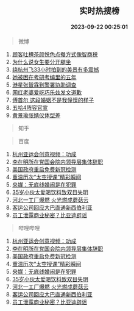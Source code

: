 <div align="center"><h2>实时热搜榜</h2><h4>2023-09-22 00:25:01</h4></div>

> 微博  

1. [顾客吐槽茶颜悦色点餐方式像智商税](https://s.weibo.com/weibo?q=%23%E9%A1%BE%E5%AE%A2%E5%90%90%E6%A7%BD%E8%8C%B6%E9%A2%9C%E6%82%A6%E8%89%B2%E7%82%B9%E9%A4%90%E6%96%B9%E5%BC%8F%E5%83%8F%E6%99%BA%E5%95%86%E7%A8%8E%23&t=31&band_rank=1&Refer=top)<br />
2. [为什么说女生要分开腿坐](https://s.weibo.com/weibo?q=%E4%B8%BA%E4%BB%80%E4%B9%88%E8%AF%B4%E5%A5%B3%E7%94%9F%E8%A6%81%E5%88%86%E5%BC%80%E8%85%BF%E5%9D%90&t=31&band_rank=2&Refer=top)<br />
3. [绕杭州飞33小时拍到的美景有多震撼](https://s.weibo.com/weibo?q=%23%E7%BB%95%E6%9D%AD%E5%B7%9E%E9%A3%9E33%E5%B0%8F%E6%97%B6%E6%8B%8D%E5%88%B0%E7%9A%84%E7%BE%8E%E6%99%AF%E6%9C%89%E5%A4%9A%E9%9C%87%E6%92%BC%23&t=31&band_rank=3&Refer=top)<br />
4. [她被困在考研考编里的五年](https://s.weibo.com/weibo?q=%23%E5%A5%B9%E8%A2%AB%E5%9B%B0%E5%9C%A8%E8%80%83%E7%A0%94%E8%80%83%E7%BC%96%E9%87%8C%E7%9A%84%E4%BA%94%E5%B9%B4%23&t=31&band_rank=4&Refer=top)<br />
5. [港星张智霖到警署协助调查](https://s.weibo.com/weibo?q=%23%E6%B8%AF%E6%98%9F%E5%BC%A0%E6%99%BA%E9%9C%96%E5%88%B0%E8%AD%A6%E7%BD%B2%E5%8D%8F%E5%8A%A9%E8%B0%83%E6%9F%A5%23&t=31&band_rank=5&Refer=top)<br />
6. [网红老婆爱吃巧乐兹发文道歉](https://s.weibo.com/weibo?q=%23%E7%BD%91%E7%BA%A2%E8%80%81%E5%A9%86%E7%88%B1%E5%90%83%E5%B7%A7%E4%B9%90%E5%85%B9%E5%8F%91%E6%96%87%E9%81%93%E6%AD%89%23&t=31&band_rank=6&Refer=top)<br />
7. [傅首尔 这段婚姻不是我憧憬的样子](https://s.weibo.com/weibo?q=%E5%82%85%E9%A6%96%E5%B0%94%20%E8%BF%99%E6%AE%B5%E5%A9%9A%E5%A7%BB%E4%B8%8D%E6%98%AF%E6%88%91%E6%86%A7%E6%86%AC%E7%9A%84%E6%A0%B7%E5%AD%90&t=31&band_rank=7&Refer=top)<br />
8. [五哈4阵容官宣](https://s.weibo.com/weibo?q=%23%E4%BA%94%E5%93%884%E9%98%B5%E5%AE%B9%E5%AE%98%E5%AE%A3%23&t=31&band_rank=8&Refer=top)<br />
9. [黄景瑜张婧仪体型差](https://s.weibo.com/weibo?q=%E9%BB%84%E6%99%AF%E7%91%9C%E5%BC%A0%E5%A9%A7%E4%BB%AA%E4%BD%93%E5%9E%8B%E5%B7%AE&t=31&band_rank=9&Refer=top)<br />

> 知乎  


> 百度  

1. [杭州亚运会创意视频：功成](https://www.baidu.com/s?wd=%E6%9D%AD%E5%B7%9E%E4%BA%9A%E8%BF%90%E4%BC%9A%E5%88%9B%E6%84%8F%E8%A7%86%E9%A2%91%EF%BC%9A%E5%8A%9F%E6%88%90&sa=fyb_news&rsv_dl=fyb_news)<br />
2. [李在明所在党国会院内领导层集体辞职](https://www.baidu.com/s?wd=%E6%9D%8E%E5%9C%A8%E6%98%8E%E6%89%80%E5%9C%A8%E5%85%9A%E5%9B%BD%E4%BC%9A%E9%99%A2%E5%86%85%E9%A2%86%E5%AF%BC%E5%B1%82%E9%9B%86%E4%BD%93%E8%BE%9E%E8%81%8C&sa=fyb_news&rsv_dl=fyb_news)<br />
3. [美国政府重启免费新冠检测](https://www.baidu.com/s?wd=%E7%BE%8E%E5%9B%BD%E6%94%BF%E5%BA%9C%E9%87%8D%E5%90%AF%E5%85%8D%E8%B4%B9%E6%96%B0%E5%86%A0%E6%A3%80%E6%B5%8B&sa=fyb_news&rsv_dl=fyb_news)<br />
4. [重温历次“太空授课”精彩瞬间](https://www.baidu.com/s?wd=%E9%87%8D%E6%B8%A9%E5%8E%86%E6%AC%A1%E2%80%9C%E5%A4%AA%E7%A9%BA%E6%8E%88%E8%AF%BE%E2%80%9D%E7%B2%BE%E5%BD%A9%E7%9E%AC%E9%97%B4&sa=fyb_news&rsv_dl=fyb_news)<br />
5. [央媒：无底线婚闹是在犯罪](https://www.baidu.com/s?wd=%E5%A4%AE%E5%AA%92%EF%BC%9A%E6%97%A0%E5%BA%95%E7%BA%BF%E5%A9%9A%E9%97%B9%E6%98%AF%E5%9C%A8%E7%8A%AF%E7%BD%AA&sa=fyb_news&rsv_dl=fyb_news)<br />
6. [35岁小伙太爱喝饮料致双目失明](https://www.baidu.com/s?wd=35%E5%B2%81%E5%B0%8F%E4%BC%99%E5%A4%AA%E7%88%B1%E5%96%9D%E9%A5%AE%E6%96%99%E8%87%B4%E5%8F%8C%E7%9B%AE%E5%A4%B1%E6%98%8E&sa=fyb_news&rsv_dl=fyb_news)<br />
7. [河北一工厂爆燃 火光燃成蘑菇云](https://www.baidu.com/s?wd=%E6%B2%B3%E5%8C%97%E4%B8%80%E5%B7%A5%E5%8E%82%E7%88%86%E7%87%83+%E7%81%AB%E5%85%89%E7%87%83%E6%88%90%E8%98%91%E8%8F%87%E4%BA%91&sa=fyb_news&rsv_dl=fyb_news)<br />
8. [客运公司回应大巴直通新西伯利亚](https://www.baidu.com/s?wd=%E5%AE%A2%E8%BF%90%E5%85%AC%E5%8F%B8%E5%9B%9E%E5%BA%94%E5%A4%A7%E5%B7%B4%E7%9B%B4%E9%80%9A%E6%96%B0%E8%A5%BF%E4%BC%AF%E5%88%A9%E4%BA%9A&sa=fyb_news&rsv_dl=fyb_news)<br />
9. [员工泄露商业秘密？比亚迪辟谣](https://www.baidu.com/s?wd=%E5%91%98%E5%B7%A5%E6%B3%84%E9%9C%B2%E5%95%86%E4%B8%9A%E7%A7%98%E5%AF%86%EF%BC%9F%E6%AF%94%E4%BA%9A%E8%BF%AA%E8%BE%9F%E8%B0%A3&sa=fyb_news&rsv_dl=fyb_news)<br />

> 哔哩哔哩  

1. [杭州亚运会创意视频：功成](https://www.baidu.com/s?wd=%E6%9D%AD%E5%B7%9E%E4%BA%9A%E8%BF%90%E4%BC%9A%E5%88%9B%E6%84%8F%E8%A7%86%E9%A2%91%EF%BC%9A%E5%8A%9F%E6%88%90&sa=fyb_news&rsv_dl=fyb_news)<br />
2. [李在明所在党国会院内领导层集体辞职](https://www.baidu.com/s?wd=%E6%9D%8E%E5%9C%A8%E6%98%8E%E6%89%80%E5%9C%A8%E5%85%9A%E5%9B%BD%E4%BC%9A%E9%99%A2%E5%86%85%E9%A2%86%E5%AF%BC%E5%B1%82%E9%9B%86%E4%BD%93%E8%BE%9E%E8%81%8C&sa=fyb_news&rsv_dl=fyb_news)<br />
3. [美国政府重启免费新冠检测](https://www.baidu.com/s?wd=%E7%BE%8E%E5%9B%BD%E6%94%BF%E5%BA%9C%E9%87%8D%E5%90%AF%E5%85%8D%E8%B4%B9%E6%96%B0%E5%86%A0%E6%A3%80%E6%B5%8B&sa=fyb_news&rsv_dl=fyb_news)<br />
4. [重温历次“太空授课”精彩瞬间](https://www.baidu.com/s?wd=%E9%87%8D%E6%B8%A9%E5%8E%86%E6%AC%A1%E2%80%9C%E5%A4%AA%E7%A9%BA%E6%8E%88%E8%AF%BE%E2%80%9D%E7%B2%BE%E5%BD%A9%E7%9E%AC%E9%97%B4&sa=fyb_news&rsv_dl=fyb_news)<br />
5. [央媒：无底线婚闹是在犯罪](https://www.baidu.com/s?wd=%E5%A4%AE%E5%AA%92%EF%BC%9A%E6%97%A0%E5%BA%95%E7%BA%BF%E5%A9%9A%E9%97%B9%E6%98%AF%E5%9C%A8%E7%8A%AF%E7%BD%AA&sa=fyb_news&rsv_dl=fyb_news)<br />
6. [35岁小伙太爱喝饮料致双目失明](https://www.baidu.com/s?wd=35%E5%B2%81%E5%B0%8F%E4%BC%99%E5%A4%AA%E7%88%B1%E5%96%9D%E9%A5%AE%E6%96%99%E8%87%B4%E5%8F%8C%E7%9B%AE%E5%A4%B1%E6%98%8E&sa=fyb_news&rsv_dl=fyb_news)<br />
7. [河北一工厂爆燃 火光燃成蘑菇云](https://www.baidu.com/s?wd=%E6%B2%B3%E5%8C%97%E4%B8%80%E5%B7%A5%E5%8E%82%E7%88%86%E7%87%83+%E7%81%AB%E5%85%89%E7%87%83%E6%88%90%E8%98%91%E8%8F%87%E4%BA%91&sa=fyb_news&rsv_dl=fyb_news)<br />
8. [客运公司回应大巴直通新西伯利亚](https://www.baidu.com/s?wd=%E5%AE%A2%E8%BF%90%E5%85%AC%E5%8F%B8%E5%9B%9E%E5%BA%94%E5%A4%A7%E5%B7%B4%E7%9B%B4%E9%80%9A%E6%96%B0%E8%A5%BF%E4%BC%AF%E5%88%A9%E4%BA%9A&sa=fyb_news&rsv_dl=fyb_news)<br />
9. [员工泄露商业秘密？比亚迪辟谣](https://www.baidu.com/s?wd=%E5%91%98%E5%B7%A5%E6%B3%84%E9%9C%B2%E5%95%86%E4%B8%9A%E7%A7%98%E5%AF%86%EF%BC%9F%E6%AF%94%E4%BA%9A%E8%BF%AA%E8%BE%9F%E8%B0%A3&sa=fyb_news&rsv_dl=fyb_news)<br />
